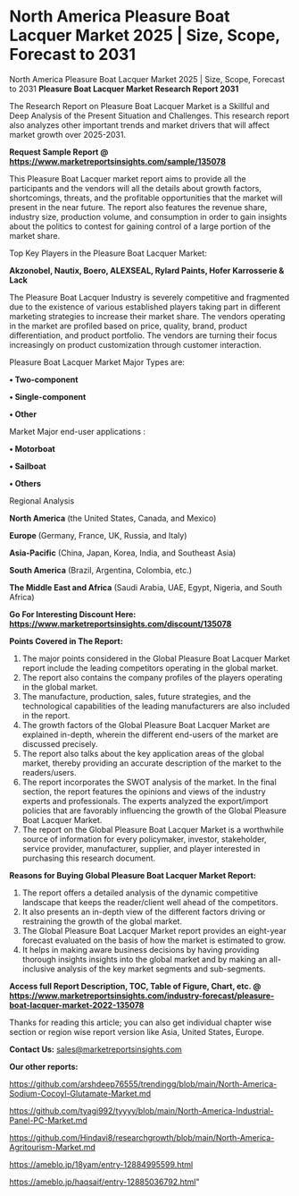 # North America Pleasure Boat Lacquer Market 2025 | Size, Scope, Forecast to 2031
North America Pleasure Boat Lacquer Market 2025 | Size, Scope, Forecast to 2031
<strong>Pleasure Boat Lacquer Market Research Report 2031</strong>

The Research Report on Pleasure Boat Lacquer Market is a Skillful and Deep Analysis of the Present Situation and Challenges. This research report also analyzes other important trends and market drivers that will affect market growth over 2025-2031.

<strong>Request Sample Report @ <a href=https://www.marketreportsinsights.com/sample/135078>https://www.marketreportsinsights.com/sample/135078</a></strong>

This Pleasure Boat Lacquer market report aims to provide all the participants and the vendors will all the details about growth factors, shortcomings, threats, and the profitable opportunities that the market will present in the near future. The report also features the revenue share, industry size, production volume, and consumption in order to gain insights about the politics to contest for gaining control of a large portion of the market share.

Top Key Players in the Pleasure Boat Lacquer Market:

<strong>Akzonobel, Nautix, Boero, ALEXSEAL, Rylard Paints, Hofer Karrosserie & Lack</strong>

The Pleasure Boat Lacquer Industry is severely competitive and fragmented due to the existence of various established players taking part in different marketing strategies to increase their market share. The vendors operating in the market are profiled based on price, quality, brand, product differentiation, and product portfolio. The vendors are turning their focus increasingly on product customization through customer interaction.

Pleasure Boat Lacquer Market Major Types are:

<strong>• Two-component

• Single-component

• Other</strong>

Market Major end-user applications :

<strong>• Motorboat

• Sailboat

• Others</strong>

Regional Analysis

</u><strong><b>North America</b></strong> (the United States, Canada, and Mexico)

<strong><b>Europe </b></strong>(Germany, France, UK, Russia, and Italy)

<strong><b>Asia-Pacific</b></strong> (China, Japan, Korea, India, and Southeast Asia)

<strong><b>South America</b></strong> (Brazil, Argentina, Colombia, etc.)

<strong><b>The Middle East and Africa</b></strong> (Saudi Arabia, UAE, Egypt, Nigeria, and South Africa)

<strong>Go For Interesting Discount Here: <a href=https://www.marketreportsinsights.com/discount/135078>https://www.marketreportsinsights.com/discount/135078</a></strong>

<strong>Points Covered in The Report:</strong>
<ol>
  <li>The major points considered in the Global Pleasure Boat Lacquer Market report include the leading competitors operating in the global market.</li>
  <li>The report also contains the company profiles of the players operating in the global market.</li>
  <li>The manufacture, production, sales, future strategies, and the technological capabilities of the leading manufacturers are also included in the report.</li>
  <li>The growth factors of the Global Pleasure Boat Lacquer Market are explained in-depth, wherein the different end-users of the market are discussed precisely.</li>
  <li>The report also talks about the key application areas of the global market, thereby providing an accurate description of the market to the readers/users.</li>
  <li>The report incorporates the SWOT analysis of the market. In the final section, the report features the opinions and views of the industry experts and professionals. The experts analyzed the export/import policies that are favorably influencing the growth of the Global Pleasure Boat Lacquer Market.</li>
  <li>The report on the Global Pleasure Boat Lacquer Market is a worthwhile source of information for every policymaker, investor, stakeholder, service provider, manufacturer, supplier, and player interested in purchasing this research document.</li>
</ol>
<strong>Reasons for Buying Global Pleasure Boat Lacquer Market Report:</strong>

<ol>
  <li>The report offers a detailed analysis of the dynamic competitive landscape that keeps the reader/client well ahead of the competitors.</li>
  <li>It also presents an in-depth view of the different factors driving or restraining the growth of the global market.</li>
  <li>The Global Pleasure Boat Lacquer Market report provides an eight-year forecast evaluated on the basis of how the market is estimated to grow.</li>
  <li>It helps in making aware business decisions by having providing thorough insights insights into the global market and by making an all-inclusive analysis of the key market segments and sub-segments.</li>
</ol>
<strong>Access full Report Description, TOC, Table of Figure, Chart, etc. @ <a href=https://www.marketreportsinsights.com/industry-forecast/pleasure-boat-lacquer-market-2022-135078>https://www.marketreportsinsights.com/industry-forecast/pleasure-boat-lacquer-market-2022-135078</a></strong>


Thanks for reading this article; you can also get individual chapter wise section or region wise report version like Asia, United States, Europe.

<strong>Contact Us:</strong>
sales@marketreportsinsights.com

<strong>Our other reports:</strong>

<a href=https://github.com/arshdeep76555/trendingg/blob/main/North-America-Sodium-Cocoyl-Glutamate-Market.md>https://github.com/arshdeep76555/trendingg/blob/main/North-America-Sodium-Cocoyl-Glutamate-Market.md</a>

<a href=https://github.com/tyagi992/tyyyy/blob/main/North-America-Industrial-Panel-PC-Market.md>https://github.com/tyagi992/tyyyy/blob/main/North-America-Industrial-Panel-PC-Market.md</a>

<a href=https://github.com/Hindavi8/researchgrowth/blob/main/North-America-Agritourism-Market.md>https://github.com/Hindavi8/researchgrowth/blob/main/North-America-Agritourism-Market.md</a>

<a href=https://ameblo.jp/18yam/entry-12884995599.html>https://ameblo.jp/18yam/entry-12884995599.html</a>

<a href=https://ameblo.jp/haqsaif/entry-12885036792.html>https://ameblo.jp/haqsaif/entry-12885036792.html</a>"
